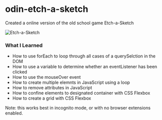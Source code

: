 # odin-etch-a-sketch

Created a online version of the old school game Etch-a-Sketch

![Etch-a-Sketch](https://upload.wikimedia.org/wikipedia/commons/thumb/e/e5/Taj_Mahal_drawing_on_an_Etch-A-Sketch.jpg/800px-Taj_Mahal_drawing_on_an_Etch-A-Sketch.jpg)

### What I Learned

 - How to use forEach to loop through all cases of a querySelction in the DOM
 - How to use a variable to determine whether an eventListener has been clicked
 - How to use the mouseOver event
 - How to create multiple elemnts in JavaScript using a loop
 - How to remove attributes in JavaScript
 - How to confine elements to designated container with CSS Flexbox
 - How to create a grid with CSS Flexbox

Note: this works best in incognito mode, or with no browser extensions enabled.
